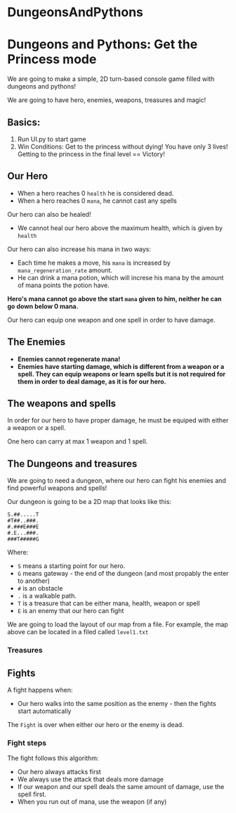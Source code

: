 # DungeonsAndPythons

# Dungeons and Pythons: Get the Princess mode

We are going to make a simple, 2D turn-based console game filled with dungeons and pythons!

We are going to have hero, enemies, weapons, treasures and magic!
## Basics: 
1. Run UI.py to start game
2. Win Conditions:
  Get to the princess without dying! You have only 3 lives!
  Getting to the princess in the final level == Victory!

## Our Hero

* When a hero reaches 0 `health` he is considered dead.
* When a hero reaches 0 `mana`, he cannot cast any spells

Our hero can also be healed!

* We cannot heal our hero above the maximum health, which is given by `health`

Our hero can also increase his mana in two ways:

* Each time he makes a move, his `mana` is increased by `mana_regeneration_rate` amount.
* He can drink a mana potion, which will increse his mana by the amount of mana points the potion have.

**Hero's mana cannot go above the start `mana` given to him, neither he can go down below 0 mana.**


Our hero can equip one weapon and one spell in order to have damage.

## The Enemies

* **Enemies cannot regenerate mana!**
* **Enemies have starting damage, which is different from a weapon or a spell. They can equip weapons or learn spells but it is not required for them in order to deal damage, as it is for our hero.**

## The weapons and spells

In order for our hero to have proper damage, he must be equiped with either a weapon or a spell.

One hero can carry at max 1 weapon and 1 spell.

## The Dungeons and treasures

We are going to need a dungeon, where our hero can fight his enemies and find powerful weapons and spells!

Our dungeon is going to be a 2D map that looks like this:

```
S.##.....T
#T##..###.
#.###E###E
#.E...###.
###T#####G
```

Where:

* `S` means a starting point for our hero.
* `G` means gateway - the end of the dungeon (and most propably the enter to another)
* `#` is an obstacle
* `.` is a walkable path.
* `T` is a treasure that can be either mana, health, weapon or spell
* `E` is an enemy that our hero can fight

We are going to load the layout of our map from a file. For example, the map above can be located in a filed called `level1.txt`


### Treasures


## Fights

A fight happens when:

* Our hero walks into the same position as the enemy - then the fights start automatically

The `Fight` is over when either our hero or the enemy is dead.

### Fight steps

The fight follows this algorithm:

* Our hero always attacks first
* We always use the attack that deals more damage
* If our weapon and our spell deals the same amount of damage, use the spell first.
* When you run out of mana, use the weapon (if any)
